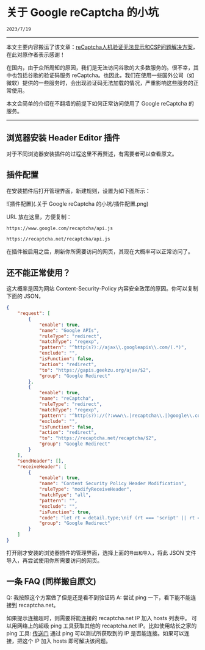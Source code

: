 # 关于 Google reCaptcha 的小坑

``2023/7/19``

- - -

本文主要内容搬运了该文章：[reCaptcha人机验证无法显示和CSP问题解决方案](https://blog.azurezeng.com/recaptcha-use-in-china/)，在此对原作者表示感谢！

在国内，由于众所周知的原因，我们是无法访问谷歌的大多数服务的。很不幸，其中也包括谷歌的验证码服务 reCaptcha。也因此，我们在使用一些国外公司（如微软）提供的一些服务时，会出现验证码无法加载的情况，严重影响这些服务的正常使用。

本文会简单的介绍在不翻墙的前提下如何正常访问使用了 Google reCaptcha 的服务。

- - -

## 浏览器安装 Header Editor 插件

对于不同浏览器安装插件的过程这里不再赘述，有需要者可以查看原文。

## 插件配置

在安装插件后打开管理界面，新建规则，设置为如下图所示：

![插件配置](.关于 Google reCaptcha 的小坑/插件配置.png)

URL 放在这里，方便复制：

```xml
https://www.google.com/recaptcha/api.js

https://recaptcha.net/recaptcha/api.js
```

在插件被启用之后，刷新你所需要访问的网页，其现在大概率可以正常访问了。

## 还不能正常使用？

这大概率是因为网站 Content-Security-Policy 内容安全政策的原因。你可以复制下面的 JSON，
```json
{
	"request": [
		{
			"enable": true,
			"name": "Google APIs",
			"ruleType": "redirect",
			"matchType": "regexp",
			"pattern": "^http(s?)://ajax\\.googleapis\\.com/(.*)",
			"exclude": "",
			"isFunction": false,
			"action": "redirect",
			"to": "https://gapis.geekzu.org/ajax/$2",
			"group": "Google Redirect"
		},
		{
			"enable": true,
			"name": "reCaptcha",
			"ruleType": "redirect",
			"matchType": "regexp",
			"pattern": "^http(s?)://(?:www\\.|recaptcha\\.|)google\\.com/recaptcha/(.*)",
			"exclude": "",
			"isFunction": false,
			"action": "redirect",
			"to": "https://recaptcha.net/recaptcha/$2",
			"group": "Google Redirect"
		}
	],
	"sendHeader": [],
	"receiveHeader": [
		{
			"enable": true,
			"name": "Content Security Policy Header Modification",
			"ruleType": "modifyReceiveHeader",
			"matchType": "all",
			"pattern": "",
			"exclude": "",
			"isFunction": true,
			"code": "let rt = detail.type;\nif (rt === 'script' || rt === 'stylesheet' || rt === 'main_frame' || rt === 'sub_frame') {\n  for (let i in val) {\n    if (val[i].name.toLowerCase() === 'content-security-policy') {\n      let s = val[i].value;\n      s = s.replace(/googleapis\\.com/g, '$& https://gapis.geekzu.org');\n      s = s.replace(/recaptcha\\.google\\.com/g, '$& https://recaptcha.net');\n      s = s.replace(/google\\.com/g, '$& https://recaptcha.net');\n      s = s.replace(/gstatic\\.com/g, '$& https://*.gstatic.cn');\n      val[i].value = s;\n    }\n  }\n}",
			"group": "Google Redirect"
		}
	]
}
```
打开刚才安装的浏览器插件的管理界面，选择上面的``导出和导入``，将此 JSON 文件导入，再尝试使用你所需要访问的网页。

## 一条 FAQ (同样搬自原文)

Q: 我按照这个方案做了但是还是看不到验证码
A: 尝试 ping 一下，看下能不能连接到 recaptcha.net。

如果提示连接超时，则需要将能连接的 recaptcha.net IP 加入 hosts 列表中。
可以用网络上的超级 ping 工具获取其他的 recaptcha.net IP。比如使用站长之家的 ping 工具: [传送门](http://ping.chinaz.com/recaptcha.net)
通过 ping 可以测试所获取到的 IP 是否能连接。如果可以连接，把这个 IP 加入 hosts 即可解决该问题。
